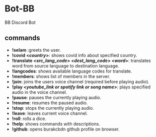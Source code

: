 # Bot-BB
BB Discord Bot

## commands

- **!selam**
:greets the user.
- **!covid <*country*>**:
  shows covid info about specified country.
- **!translate <*src_lang_code*> <*dest_lang_code*> <*word*>**:
  translates word from source language to destination language.
- **!langcodes**:
  shows available language codes for translate.
- **!members**:
  shows list of members in the server.
- **!join**:
  joins the users voice channel (required before playing audio).
- **!play <*youtube_link or spotify link or song name*>**:
  plays specified audio in the voice channel.
- **!pause**:
  pauses the currently playing audio.
- **!resume**:
  resumes the paused audio.
- **!stop**:
  stops the currently playing audio.
- **!leave**:
  leaves current voice channel.
- **!roll**:
  rolls a dice.
- **!help**:
  shows commands with descriptions.
- **!github**:
  opens burakcbdn github profile on browser.
